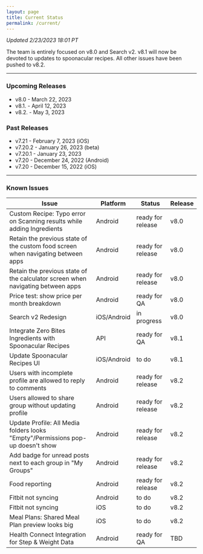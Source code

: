 ```yaml
---
layout: page
title: Current Status
permalink: /current/
---
```


_Updated 2/23/2023 18:01 PT_

The team is entirely focused on v8.0 and Search v2. v8.1 will now be devoted to updates to spoonacular recipes. All other issues have been pushed to v8.2.

***

### Upcoming Releases

- v8.0    - March 22, 2023
- v8.1.   - April 12, 2023
- v8.2.   - May 3, 2023
 
### Past Releases
- v7.21   - February 7, 2023 (iOS)
- v7.20.2 - January 26, 2023 (beta)
- v7.20.1 - January 23, 2023
- v7.20   - December 24, 2022 (Android)
- v7.20   - December 15, 2022 (iOS)


***

### Known Issues

|Issue                          |Platform   | Status    | Release           |
| ---                           | ---       | ---       | ---               |
|Custom Recipe: Typo error on Scanning results while adding Ingredients |Android|ready for release| v8.0|
|Retain the previous state of the custom food screen when navigating between apps |Android|ready for release| v8.0|
|Retain the previous state of the calculator screen when navigating between apps |Android|ready for release| v8.0|
|Price test: show price per month breakdown|Android |ready for QA| v8.0|
|Search v2 Redesign|iOS/Android |in progress| v8.0|
|Integrate Zero Bites Ingredients with Spoonacular Recipes |API |ready for QA| v8.1|
|Update Spoonacular Recipes UI |iOS/Android |to do | v8.1|
|Users with incomplete profile are allowed to reply to comments |Android|ready for release| v8.2|
|Users allowed to share group without updating profile |Android|ready for release| v8.2|
|Update Profile: All Media folders looks "Empty"/Permissions pop-up doesn't show |Android|ready for release| v8.2|
|Add badge for unread posts next to each group in "My Groups" |Android|ready for release| v8.2|
|Food reporting|Android |ready for release| v8.2|
|Fitbit not syncing|Android |to do| v8.2|
|Fitbit not syncing|iOS |to do| v8.2|
|Meal Plans: Shared Meal Plan preview looks big |iOS |to do| v8.2|
|Health Connect Integration for Step & Weight Data |Android|ready for QA| TBD|
